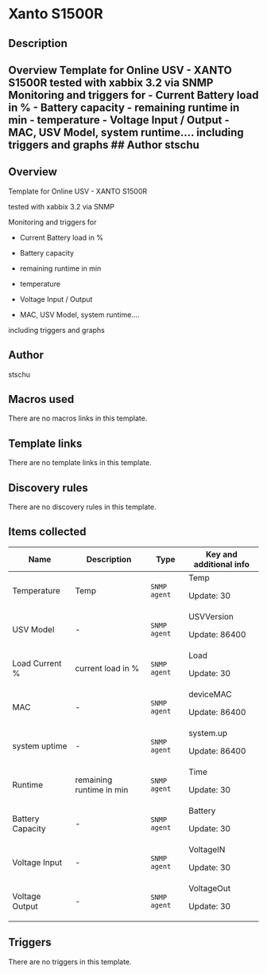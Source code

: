 # Xanto S1500R

## Description

## Overview Template for Online USV - XANTO S1500R tested with xabbix 3.2 via SNMP Monitoring and triggers for - Current Battery load in % - Battery capacity - remaining runtime in min - temperature - Voltage Input / Output - MAC, USV Model, system runtime.... including triggers and graphs ## Author stschu 

## Overview

Template for Online USV - XANTO S1500R


tested with xabbix 3.2 via SNMP


 


Monitoring and triggers for


- Current Battery load in %


- Battery capacity


- remaining runtime in min


- temperature


- Voltage Input / Output


- MAC, USV Model, system runtime....


 


including triggers and graphs



## Author

stschu

## Macros used

There are no macros links in this template.

## Template links

There are no template links in this template.

## Discovery rules

There are no discovery rules in this template.

## Items collected

|Name|Description|Type|Key and additional info|
|----|-----------|----|----|
|Temperature|<p>Temp</p>|`SNMP agent`|Temp<p>Update: 30</p>|
|USV Model|<p>-</p>|`SNMP agent`|USVVersion<p>Update: 86400</p>|
|Load Current %|<p>current load in %</p>|`SNMP agent`|Load<p>Update: 30</p>|
|MAC|<p>-</p>|`SNMP agent`|deviceMAC<p>Update: 86400</p>|
|system uptime|<p>-</p>|`SNMP agent`|system.up<p>Update: 86400</p>|
|Runtime|<p>remaining runtime in min</p>|`SNMP agent`|Time<p>Update: 30</p>|
|Battery Capacity|<p>-</p>|`SNMP agent`|Battery<p>Update: 30</p>|
|Voltage Input|<p>-</p>|`SNMP agent`|VoltageIN<p>Update: 30</p>|
|Voltage Output|<p>-</p>|`SNMP agent`|VoltageOut<p>Update: 30</p>|
## Triggers

There are no triggers in this template.

